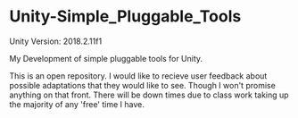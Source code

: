 # Unity-Simple_Pluggable_Tools
Unity Version: 2018.2.11f1

My Development of simple pluggable tools for Unity.

This is an open repository. I would like to recieve user feedback about possible adaptations that they would like to see. Though I won't promise anything on that front. There will be down times due to class work taking up the majority of any 'free' time I have.

